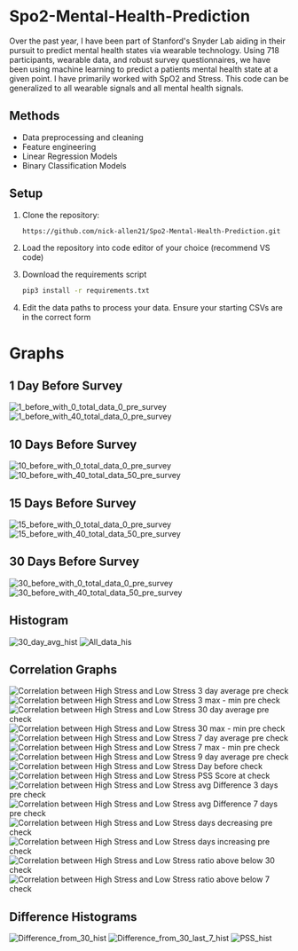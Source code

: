 # Spo2-Mental-Health-Prediction
Over the past year, I have been part of Stanford's Snyder Lab aiding in their pursuit to predict mental health states via wearable technology. Using 718 participants, wearable data, and robust survey questionnaires, we have been using machine learning to predict a patients mental health state at a given point. I have primarily worked with SpO2 and Stress. This code can be generalized to all wearable signals and all mental health signals. 
## Methods
- Data preprocessing and cleaning
- Feature engineering 
- Linear Regression Models
- Binary Classification Models
## Setup
1. Clone the repository:
    ```sh
    https://github.com/nick-allen21/Spo2-Mental-Health-Prediction.git
    ```
2. Load the repository into code editor of your choice (recommend VS code)

3. Download the requirements script
    ```sh
    pip3 install -r requirements.txt
    ```
4. Edit the data paths to process your data. Ensure your starting CSVs are in the correct form



# Graphs

## 1 Day Before Survey
![1_before_with_0_total_data_0_pre_survey](graphs/1_before_with_0_total_data_0_pre_survey.png)
![1_before_with_40_total_data_0_pre_survey](graphs/1_before_with_40_total_data_0_pre_survey.png)

## 10 Days Before Survey
![10_before_with_0_total_data_0_pre_survey](graphs/10_before_with_0_total_data_0_pre_survey.png)
![10_before_with_40_total_data_50_pre_survey](graphs/10_before_with_40_total_data_50_pre_survey.png)

## 15 Days Before Survey
![15_before_with_0_total_data_0_pre_survey](graphs/15_before_with_0_total_data_0_pre_survey.png)
![15_before_with_40_total_data_50_pre_survey](graphs/15_before_with_40_total_data_50_pre_survey.png)

## 30 Days Before Survey
![30_before_with_0_total_data_0_pre_survey](graphs/30_before_with_0_total_data_0_pre_survey.png)
![30_before_with_40_total_data_50_pre_survey](graphs/30_before_with_40_total_data_50_pre_survey.png)

## Histogram
![30_day_avg_hist](graphs/30_day_avg_hist.png)
![All_data_his](graphs/All_data_his.png)

## Correlation Graphs
![Correlation between High Stress and Low Stress 3 day average pre check](graphs/Correlation_between_High_Stress_and_Low_Stress_3_day_average_pre_check.png)
![Correlation between High Stress and Low Stress 3 max - min pre check](graphs/Correlation_between_High_Stress_and_Low_Stress_3_max_-_min_pre_check.png)
![Correlation between High Stress and Low Stress 30 day average pre check](graphs/Correlation_between_High_Stress_and_Low_Stress_30_day_average_pre_check.png)
![Correlation between High Stress and Low Stress 30 max - min pre check](graphs/Correlation_between_High_Stress_and_Low_Stress_30_max_-_min_pre_check.png)
![Correlation between High Stress and Low Stress 7 day average pre check](graphs/Correlation_between_High_Stress_and_Low_Stress_7_day_average_pre_check.png)
![Correlation between High Stress and Low Stress 7 max - min pre check](graphs/Correlation_between_High_Stress_and_Low_Stress_7_max_-_min_pre_check.png)
![Correlation between High Stress and Low Stress 9 day average pre check](graphs/Correlation_between_High_Stress_and_Low_Stress_9_day_average_pre_check.png)
![Correlation between High Stress and Low Stress Day before check](graphs/Correlation_between_High_Stress_and_Low_Stress_Day_before_check.png)
![Correlation between High Stress and Low Stress PSS Score at check](graphs/Correlation_between_High_Stress_and_Low_Stress_PSS_Score_at_check.png)
![Correlation between High Stress and Low Stress avg Difference 3 days pre check](graphs/Correlation_between_High_Stress_and_Low_Stress_avg_Difference_3_days_pre_check.png)
![Correlation between High Stress and Low Stress avg Difference 7 days pre check](graphs/Correlation_between_High_Stress_and_Low_Stress_avg_Difference_7_days_pre_check.png)
![Correlation between High Stress and Low Stress days decreasing pre check](graphs/Correlation_between_High_Stress_and_Low_Stress_days_decreasing_pre_check.png)
![Correlation between High Stress and Low Stress days increasing pre check](graphs/Correlation_between_High_Stress_and_Low_Stress_days_increasing_pre_check.png)
![Correlation between High Stress and Low Stress ratio above below 30 check](graphs/Correlation_between_High_Stress_and_Low_Stress_ratio_above_below_30_check.png)
![Correlation between High Stress and Low Stress ratio above below 7 check](graphs/Correlation_between_High_Stress_and_Low_Stress_ratio_above_below_7_check.png)

## Difference Histograms
![Difference_from_30_hist](graphs/Difference_from_30_hist.png)
![Difference_from_30_last_7_hist](graphs/Difference_from_30_last_7_hist.png)
![PSS_hist](graphs/PSS_hist.png)
